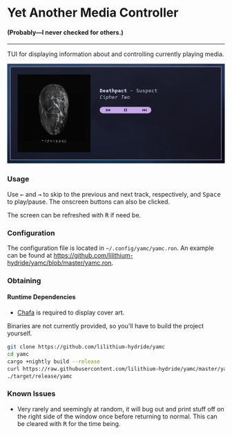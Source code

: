# Yet Another Media Controller
#### (Probably—I never checked for others.)

***

TUI for displaying information about and controlling currently playing media.

![Image showing a preview of the application's interface](preview.png)

### Usage

Use <kbd>←</kbd> and <kbd>→</kbd> to skip to the previous and next track, respectively, and <kbd>Space</kbd> to play/pause. The onscreen buttons can also be clicked. 

The screen can be refreshed with <kbd>R</kbd> if need be.


### Configuration

The configuration file is located in `~/.config/yamc/yamc.ron`. An example can be found at https://github.com/lilithium-hydride/yamc/blob/master/yamc.ron.


### Obtaining

#### Runtime Dependencies
<!--* [ffmpeg](https://ffmpeg.org) is required for `ffmpeg` cover art extraction, although any player which properly populates the `mpris:artUrl` field with a local file will work properly with the default `mpris_arturl` option.-->
* [Chafa](https://github.com/hpjansson/chafa/) is required to display cover art.

Binaries are not currently provided, so you'll have to build the project yourself.
```sh
git clone https://github.com/lilithium-hydride/yamc
cd yamc
cargo +nightly build --release
curl https://raw.githubusercontent.com/lilithium-hydride/yamc/master/yamc.ron -o $XDG_CONFIG_HOME/yamc/yamc.ron --create-dirs
./target/release/yamc
```


### Known Issues

* Very rarely and seemingly at random, it will bug out and print stuff off on the right side of the window once before returning to normal. This can be cleared with <kbd>R</kbd> for the time being.